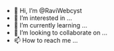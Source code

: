 - 👋 Hi, I’m @RaviWebcyst
- 👀 I’m interested in ...
- 🌱 I’m currently learning ...
- 💞️ I’m looking to collaborate on ...
- 📫 How to reach me ...

<!---
RaviWebcyst/RaviWebcyst is a ✨ special ✨ repository because its `README.md` (this file) appears on your GitHub profile.
You can click the Preview link to take a look at your changes.
--->
